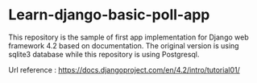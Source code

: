 # Learn-django-basic-poll-app
This repository is the sample of first app implementation for Django web framework 4.2 based on documentation.
The original version is using sqlite3 database while this repository is using Postgresql.

Url reference : 
https://docs.djangoproject.com/en/4.2/intro/tutorial01/
